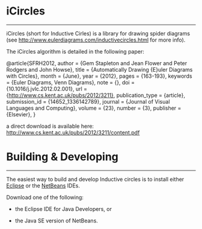 # iCircles
--------------------------------------------------------------------------------

iCircles (short for Inductive Cirles) is a library for drawing spider diagrams (see http://www.eulerdiagrams.com/inductivecircles.html for more info).

The iCircles algorithm is detailed in the following paper:

@article{SFRH2012,
author = {Gem Stapleton and Jean Flower and Peter Rodgers and John Howse},
title = {Automatically Drawing {E}uler Diagrams with Circles},
month = {June},
year = {2012},
pages = {163-193},
keywords = {Euler Diagrams, Venn Diagrams},
note = {},
doi = {10.1016/j.jvlc.2012.02.001},
url = {http://www.cs.kent.ac.uk/pubs/2012/3211},
    publication_type = {article},
    submission_id = {14652_1336142789},
    journal = {Journal of Visual Languages and Computing},
    volume = {23},
    number = {3},
    publisher = {Elsevier},
}

a direct download is available here:
http://www.cs.kent.ac.uk/pubs/2012/3211/content.pdf

# Building & Developing
--------------------------------------------------------------------------------

The easiest way to build and develop Inductive circles is to install either
[Eclipse](http://www.eclipse.org/downloads/) or the [NetBeans](http://netbeans.org/downloads/) IDEs.

Download one of the following:

*   the Eclipse IDE for Java Developers, or

*   the Java SE version of NetBeans.
